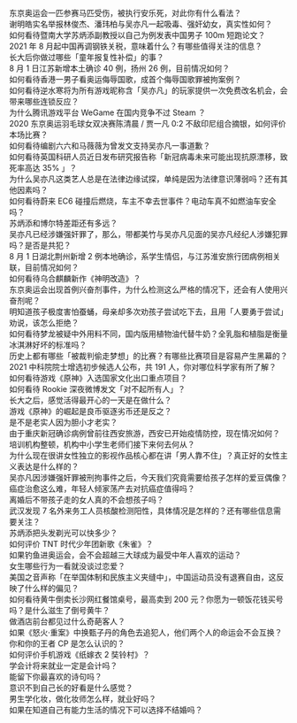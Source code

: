东京奥运会一匹参赛马匹受伤，被执行安乐死，对此你有什么看法？  
谢明皓实名举报林俊杰、潘玮柏与吴亦凡一起吸毒、强奸幼女，真实性如何？  
如何看待暨南大学苏炳添副教授以自己为例发表中国男子 100m 短跑论文？  
2021 年 8 月起中国再调钢铁关税，意味着什么？有哪些值得关注的信息？  
长大后你做过哪些「童年报复性补偿」的事？  
8 月 1 日江苏新增本土确诊 40 例，扬州 26 例，目前情况如何？  
如何看待香港一男子看奥运侮辱国歌，成首个侮辱国歌罪被拘案例？  
如何看待逆水寒将为所有游戏昵称含「吴亦凡」的玩家提供一次免费改名机会，会带来哪些连锁反应？  
为什么腾讯游戏平台 WeGame 在国内竞争不过 Steam ？  
2020 东京奥运羽毛球女双决赛陈清晨 / 贾一凡 0:2 不敌印尼组合摘银，如何评价本场比赛？  
如何看待编剧六六和马薇薇为曾发文支持吴亦凡一事道歉？  
如何看待英国科研人员近日发布研究报告称「新冠病毒未来可能出现抗原漂移，致死率高达 35% 」？  
为什么吴亦凡这类艺人总是在法律边缘试探，单纯是因为法律意识薄弱吗？还有其他因素吗？  
如何看待蔚来 EC6 碰撞后燃烧，车主不幸去世事件？电动车真不如燃油车安全吗？  
苏炳添和博尔特差距还有多远？  
吴亦凡已经涉嫌强奸罪了，那么，带都美竹与吴亦凡见面的吴亦凡经纪人涉嫌犯罪吗？是否是共犯？  
8 月 1 日湖北荆州新增 2 例本地确诊，系学生情侣，与江苏淮安旅行团病例相关联，目前情况如何？  
如何看待乌合麒麟新作《神明改造》？  
东京奥运会出现首例兴奋剂事件，为什么检测这么严格的情况下，还会有人使用兴奋剂呢？  
明知道孩子极度害怕蚕蛹，母亲却多次劝孩子尝试吃下去，且用「人要勇于尝试」劝说，该怎么拒绝？  
如何看待梦龙被疑中外用料不同，国内版用植物油代替牛奶？全乳脂和植脂是衡量冰淇淋好坏的标准吗？  
历史上都有哪些「被裁判偷走梦想」的比赛？有哪些比赛项目是容易产生黑幕的？  
2021 中科院院士增选初步候选人公布，共 191 人，你对哪位科学家有所了解？  
如何看待游戏《原神》入选国家文化出口重点项目？  
如何看待 Rookie 深夜微博发文「对不起所有人」？  
长大之后，感觉活得最开心的一天是在做什么？  
游戏《原神》的崛起是良币驱逐劣币还是反之？  
是不是老实人因为胆小才老实？  
由于重庆新冠确诊病例曾前往西安旅游，西安已开始疫情防控，现在情况如何？  
培训机构整顿，机构中小学生老师们接下来何去何从？  
为什么现在很讲女性独立的影视作品核心都在讲「男人靠不住」？真正好的女性主义表达是什么样的？  
吴亦凡因涉嫌强奸罪被刑拘事件之后，今天我们究竟需要给孩子怎样的爱豆偶像？  
癌症治愈这么难，年轻人倾家荡产去对抗癌症值得吗？  
离婚后不带孩子走的女人真的不会想孩子吗？  
武汉发现 7 名外来务工人员核酸检测阳性，具体情况是怎样的？还有哪些信息需要关注？  
苏炳添把头发剃光可以快多少？  
如何评价 TNT 时代少年团新歌《朱雀》？  
如果钓鱼进奥运会，会不会超越三大球成为最受中年人喜欢的运动？  
女生哪些行为一看就没谈过恋爱？  
美国之音声称「在举国体制和民族主义夹缝中」，中国运动员没有退赛自由，这反映了什么样的偏见？  
如何看待黄牛倒卖长沙网红餐馆桌号，最高卖到 200 元？你愿为一顿饭花钱买号吗？是什么滋生了倒号黄牛？  
做酒店前台都见过什么奇葩客人？  
如果《怒火·重案》中换甄子丹的角色去追犯人，他们两个人的命运会不会互换？  
你和你的王者 CP 是怎么认识的？  
如何评价手机游戏《纸嫁衣 2 奘铃村》？  
学会计将来就业一定是会计吗？  
能留下你最喜欢的诗句吗？  
意识不到自己长的好看是什么感觉？  
男生学化妆，做化妆师怎么样，就业好吗？  
如果在知道自己有能力生活的情况下可以选择不结婚吗？  

